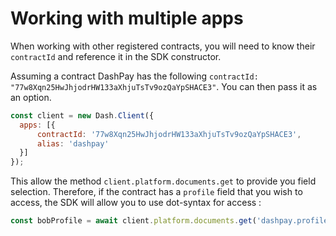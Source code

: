 # Working with multiple apps

When working with other registered contracts, you will need to know their `contractId` and reference it in the SDK constructor.

Assuming a contract DashPay has the following `contractId: "77w8Xqn25HwJhjodrHW133aXhjuTsTv9ozQaYpSHACE3"`. 
You can then pass it as an option.

```js
const client = new Dash.Client({
  apps: [{
      contractId: '77w8Xqn25HwJhjodrHW133aXhjuTsTv9ozQaYpSHACE3',
      alias: 'dashpay'
  }]
});
```

This allow the method `client.platform.documents.get` to provide you field selection. 
Therefore, if the contract has a `profile` field that you wish to access, the SDK will allow you to use dot-syntax for access :

```js
const bobProfile = await client.platform.documents.get('dashpay.profile', { name: 'bob' });
``` 
